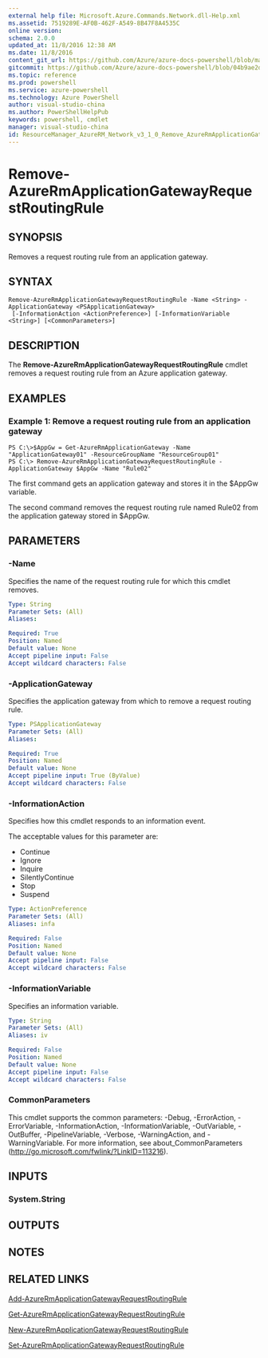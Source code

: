 ```yaml
---
external help file: Microsoft.Azure.Commands.Network.dll-Help.xml
ms.assetid: 7519289E-AF0B-462F-A549-8B47F8A4535C
online version: 
schema: 2.0.0
updated_at: 11/8/2016 12:38 AM
ms.date: 11/8/2016
content_git_url: https://github.com/Azure/azure-docs-powershell/blob/master/azureps-cmdlets-docs/ResourceManager/AzureRM.Network/v3.1.0/Remove-AzureRmApplicationGatewayRequestRoutingRule.md
gitcommit: https://github.com/Azure/azure-docs-powershell/blob/04b9ae2d1c44a3ada330f570237886794cede893/azureps-cmdlets-docs/ResourceManager/AzureRM.Network/v3.1.0/Remove-AzureRmApplicationGatewayRequestRoutingRule.md
ms.topic: reference
ms.prod: powershell
ms.service: azure-powershell
ms.technology: Azure PowerShell
author: visual-studio-china
ms.author: PowerShellHelpPub
keywords: powershell, cmdlet
manager: visual-studio-china
id: ResourceManager_AzureRM_Network_v3_1_0_Remove_AzureRmApplicationGatewayRequestRoutingRule_md
---
```


# Remove-AzureRmApplicationGatewayRequestRoutingRule

## SYNOPSIS
Removes a request routing rule from an application gateway.

## SYNTAX

```
Remove-AzureRmApplicationGatewayRequestRoutingRule -Name <String> -ApplicationGateway <PSApplicationGateway>
 [-InformationAction <ActionPreference>] [-InformationVariable <String>] [<CommonParameters>]
```

## DESCRIPTION
The **Remove-AzureRmApplicationGatewayRequestRoutingRule** cmdlet removes a request routing rule from an Azure application gateway.

## EXAMPLES

### Example 1: Remove a request routing rule from an application gateway
```
PS C:\>$AppGw = Get-AzureRmApplicationGateway -Name "ApplicationGateway01" -ResourceGroupName "ResourceGroup01"
PS C:\> Remove-AzureRmApplicationGatewayRequestRoutingRule -ApplicationGateway $AppGw -Name "Rule02"
```

The first command gets an application gateway and stores it in the $AppGw variable.

The second command removes the request routing rule named Rule02 from the application gateway stored in $AppGw.

## PARAMETERS

### -Name
Specifies the name of the request routing rule for which this cmdlet removes.

```yaml
Type: String
Parameter Sets: (All)
Aliases: 

Required: True
Position: Named
Default value: None
Accept pipeline input: False
Accept wildcard characters: False
```

### -ApplicationGateway
Specifies the application gateway from which to remove a request routing rule.

```yaml
Type: PSApplicationGateway
Parameter Sets: (All)
Aliases: 

Required: True
Position: Named
Default value: None
Accept pipeline input: True (ByValue)
Accept wildcard characters: False
```

### -InformationAction
Specifies how this cmdlet responds to an information event.

The acceptable values for this parameter are:

- Continue
- Ignore
- Inquire
- SilentlyContinue
- Stop
- Suspend

```yaml
Type: ActionPreference
Parameter Sets: (All)
Aliases: infa

Required: False
Position: Named
Default value: None
Accept pipeline input: False
Accept wildcard characters: False
```

### -InformationVariable
Specifies an information variable.

```yaml
Type: String
Parameter Sets: (All)
Aliases: iv

Required: False
Position: Named
Default value: None
Accept pipeline input: False
Accept wildcard characters: False
```

### CommonParameters
This cmdlet supports the common parameters: -Debug, -ErrorAction, -ErrorVariable, -InformationAction, -InformationVariable, -OutVariable, -OutBuffer, -PipelineVariable, -Verbose, -WarningAction, and -WarningVariable. For more information, see about_CommonParameters (http://go.microsoft.com/fwlink/?LinkID=113216).

## INPUTS

### System.String

## OUTPUTS

## NOTES

## RELATED LINKS

[Add-AzureRmApplicationGatewayRequestRoutingRule](xref:ResourceManager/AzureRM.Network/v3.1.0/Add-AzureRmApplicationGatewayRequestRoutingRule.md)

[Get-AzureRmApplicationGatewayRequestRoutingRule](xref:ResourceManager/AzureRM.Network/v3.1.0/Get-AzureRmApplicationGatewayRequestRoutingRule.md)

[New-AzureRmApplicationGatewayRequestRoutingRule](xref:ResourceManager/AzureRM.Network/v3.1.0/New-AzureRmApplicationGatewayRequestRoutingRule.md)

[Set-AzureRmApplicationGatewayRequestRoutingRule](xref:ResourceManager/AzureRM.Network/v3.1.0/Set-AzureRmApplicationGatewayRequestRoutingRule.md)


